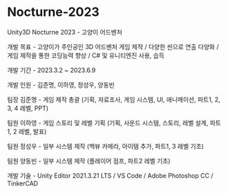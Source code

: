 # Nocturne-2023
Unity3D Nocturne 2023 - 고양이 어드벤처


개발 목표 - 고양이가 주인공인 3D 어드벤처 게임 제작 / 다양한 씬으로 연출 다양화 / 게임 제작을 통한 코딩능력 향상 / C# 및 유니티엔진 사용, 습득


개발 기간 - 2023.3.2 ~ 2023.6.9


개발 인원 - 김준명, 이하영, 정성우, 양동빈

팀장 김준명 - 게임 제작 총괄 (기획, 자료조사, 게임 시스템, UI, 애니메이션, 파트1, 2, 3, 4 레벨, PPT)

팀원 이하영 - 게임 스토리 및 레벨 기획 (기획, 사운드 시스템, 스토리, 레벨 설계, 파트1, 2 레벨, 발표)

팀원 정성우 - 일부 시스템 제작 (백뷰 카메라, 아이템 추가, 파트1, 3 레벨 기초)

팀원 양동빈 - 일부 시스템 제작 (플레이어 점프, 파트2 레벨 기초)


개발 기술 - Unity Editor 2021.3.21 LTS / VS Code / Adobe Photoshop CC / TinkerCAD
